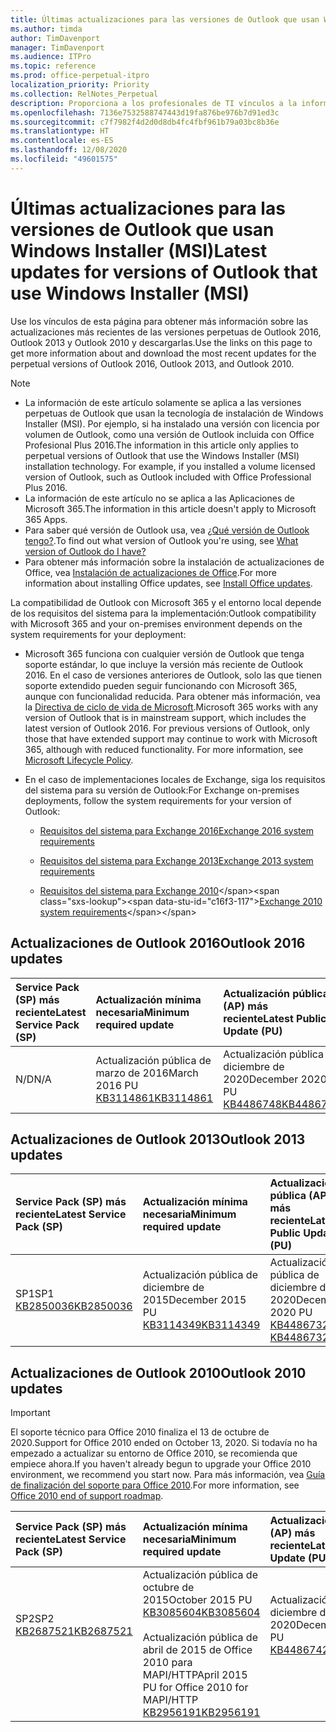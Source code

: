 ```yaml
---
title: Últimas actualizaciones para las versiones de Outlook que usan Windows Installer (MSI)
ms.author: timda
author: TimDavenport
manager: TimDavenport
ms.audience: ITPro
ms.topic: reference
ms.prod: office-perpetual-itpro
localization_priority: Priority
ms.collection: RelNotes_Perpetual
description: Proporciona a los profesionales de TI vínculos a la información de las últimas actualizaciones de las versiones perpetuas de Outlook 2016, Outlook 2013 y Outlook 2010.
ms.openlocfilehash: 7136e7532588747443d19fa876be976b7d91ed3c
ms.sourcegitcommit: c7f7982f4d2d0d8db4fc4fbf961b79a03bc8b36e
ms.translationtype: HT
ms.contentlocale: es-ES
ms.lasthandoff: 12/08/2020
ms.locfileid: "49601575"
---
```

# <a name="latest-updates-for-versions-of-outlook-that-use-windows-installer-msi"></a><span data-ttu-id="c16f3-103">Últimas actualizaciones para las versiones de Outlook que usan Windows Installer (MSI)</span><span class="sxs-lookup"><span data-stu-id="c16f3-103">Latest updates for versions of Outlook that use Windows Installer (MSI)</span></span>

<span data-ttu-id="c16f3-104">Use los vínculos de esta página para obtener más información sobre las actualizaciones más recientes de las versiones perpetuas de Outlook 2016, Outlook 2013 y Outlook 2010 y descargarlas.</span><span class="sxs-lookup"><span data-stu-id="c16f3-104">Use the links on this page to get more information about and download the most recent updates for the perpetual versions of Outlook 2016, Outlook 2013, and Outlook 2010.</span></span>
  
> [!NOTE]
> - <span data-ttu-id="c16f3-p101">La información de este artículo solamente se aplica a las versiones perpetuas de Outlook que usan la tecnología de instalación de Windows Installer (MSI). Por ejemplo, si ha instalado una versión con licencia por volumen de Outlook, como una versión de Outlook incluida con Office Profesional Plus 2016.</span><span class="sxs-lookup"><span data-stu-id="c16f3-p101">The information in this article only applies to perpetual versions of Outlook that use the Windows Installer (MSI) installation technology. For example, if you installed a volume licensed version of Outlook, such as Outlook included with Office Professional Plus 2016.</span></span>
> - <span data-ttu-id="c16f3-107">La información de este artículo no se aplica a las Aplicaciones de Microsoft 365.</span><span class="sxs-lookup"><span data-stu-id="c16f3-107">The information in this article doesn't apply to Microsoft 365 Apps.</span></span>
> - <span data-ttu-id="c16f3-108">Para saber qué versión de Outlook usa, vea [¿Qué versión de Outlook tengo?](https://support.office.com/article/b3a9568c-edb5-42b9-9825-d48d82b2257c).</span><span class="sxs-lookup"><span data-stu-id="c16f3-108">To find out what version of Outlook you're using, see [What version of Outlook do I have?](https://support.office.com/article/b3a9568c-edb5-42b9-9825-d48d82b2257c)</span></span>
> - <span data-ttu-id="c16f3-109">Para obtener más información sobre la instalación de actualizaciones de Office, vea [Instalación de actualizaciones de Office](https://support.office.com/article/2ab296f3-7f03-43a2-8e50-46de917611c5).</span><span class="sxs-lookup"><span data-stu-id="c16f3-109">For more information about installing Office updates, see [Install Office updates](https://support.office.com/article/2ab296f3-7f03-43a2-8e50-46de917611c5).</span></span> 
  
<span data-ttu-id="c16f3-110">La compatibilidad de Outlook con Microsoft 365 y el entorno local depende de los requisitos del sistema para la implementación:</span><span class="sxs-lookup"><span data-stu-id="c16f3-110">Outlook compatibility with Microsoft 365 and your on-premises environment depends on the system requirements for your deployment:</span></span>
  
- <span data-ttu-id="c16f3-p102">Microsoft 365 funciona con cualquier versión de Outlook que tenga soporte estándar, lo que incluye la versión más reciente de Outlook 2016. En el caso de versiones anteriores de Outlook, solo las que tienen soporte extendido pueden seguir funcionando con Microsoft 365, aunque con funcionalidad reducida. Para obtener más información, vea la [Directiva de ciclo de vida de Microsoft](https://support.microsoft.com/lifecycle).</span><span class="sxs-lookup"><span data-stu-id="c16f3-p102">Microsoft 365 works with any version of Outlook that is in mainstream support, which includes the latest version of Outlook 2016. For previous versions of Outlook, only those that have extended support may continue to work with Microsoft 365, although with reduced functionality. For more information, see [Microsoft Lifecycle Policy](https://support.microsoft.com/lifecycle).</span></span>
    
- <span data-ttu-id="c16f3-114">En el caso de implementaciones locales de Exchange, siga los requisitos del sistema para su versión de Outlook:</span><span class="sxs-lookup"><span data-stu-id="c16f3-114">For Exchange on-premises deployments, follow the system requirements for your version of Outlook:</span></span>
    
  - [<span data-ttu-id="c16f3-115">Requisitos del sistema para Exchange 2016</span><span class="sxs-lookup"><span data-stu-id="c16f3-115">Exchange 2016 system requirements</span></span>](https://docs.microsoft.com/Exchange/plan-and-deploy/system-requirements)
    
  - [<span data-ttu-id="c16f3-116">Requisitos del sistema para Exchange 2013</span><span class="sxs-lookup"><span data-stu-id="c16f3-116">Exchange 2013 system requirements</span></span>](https://docs.microsoft.com/exchange/exchange-2013-system-requirements-exchange-2013-help)
    
  - <span data-ttu-id="c16f3-117">[Requisitos del sistema para Exchange 2010](https://docs.microsoft.com/previous-versions/office/exchange-server-2010/aa996719(v=exchg.141))</span><span class="sxs-lookup"><span data-stu-id="c16f3-117">[Exchange 2010 system requirements](https://docs.microsoft.com/previous-versions/office/exchange-server-2010/aa996719(v=exchg.141))</span></span>

   
## <a name="outlook-2016-updates"></a><span data-ttu-id="c16f3-118">Actualizaciones de Outlook 2016</span><span class="sxs-lookup"><span data-stu-id="c16f3-118">Outlook 2016 updates</span></span>

|<span data-ttu-id="c16f3-119">**Service Pack (SP) más reciente**</span><span class="sxs-lookup"><span data-stu-id="c16f3-119">**Latest Service Pack (SP)**</span></span>|<span data-ttu-id="c16f3-120">**Actualización mínima necesaria**</span><span class="sxs-lookup"><span data-stu-id="c16f3-120">**Minimum required update**</span></span>|<span data-ttu-id="c16f3-121">**Actualización pública (AP) más reciente**</span><span class="sxs-lookup"><span data-stu-id="c16f3-121">**Latest Public Update (PU)**</span></span>|
|:-----|:-----|:-----|
|<span data-ttu-id="c16f3-122">N/D</span><span class="sxs-lookup"><span data-stu-id="c16f3-122">N/A</span></span>  <br/> |<span data-ttu-id="c16f3-123">Actualización pública de marzo de 2016</span><span class="sxs-lookup"><span data-stu-id="c16f3-123">March 2016 PU</span></span> <br/>[<span data-ttu-id="c16f3-124">KB3114861</span><span class="sxs-lookup"><span data-stu-id="c16f3-124">KB3114861</span></span>](https://support.microsoft.com/help/3114861) <br/> |<span data-ttu-id="c16f3-125">Actualización pública de diciembre de 2020</span><span class="sxs-lookup"><span data-stu-id="c16f3-125">December 2020 PU</span></span> <br/>[<span data-ttu-id="c16f3-126">KB4486748</span><span class="sxs-lookup"><span data-stu-id="c16f3-126">KB4486748</span></span>](https://support.microsoft.com/help/4486748) 

## <a name="outlook-2013-updates"></a><span data-ttu-id="c16f3-127">Actualizaciones de Outlook 2013</span><span class="sxs-lookup"><span data-stu-id="c16f3-127">Outlook 2013 updates</span></span>

|<span data-ttu-id="c16f3-128">**Service Pack (SP) más reciente**</span><span class="sxs-lookup"><span data-stu-id="c16f3-128">**Latest Service Pack (SP)**</span></span>|<span data-ttu-id="c16f3-129">**Actualización mínima necesaria**</span><span class="sxs-lookup"><span data-stu-id="c16f3-129">**Minimum required update**</span></span>|<span data-ttu-id="c16f3-130">**Actualización pública (AP) más reciente**</span><span class="sxs-lookup"><span data-stu-id="c16f3-130">**Latest Public Update (PU)**</span></span>|
|:-----|:-----|:-----|
|<span data-ttu-id="c16f3-131">SP1</span><span class="sxs-lookup"><span data-stu-id="c16f3-131">SP1</span></span>  <br/>[<span data-ttu-id="c16f3-132">KB2850036</span><span class="sxs-lookup"><span data-stu-id="c16f3-132">KB2850036</span></span>](https://go.microsoft.com/fwlink/p/?LinkId=512538) <br/> |<span data-ttu-id="c16f3-133">Actualización pública de diciembre de 2015</span><span class="sxs-lookup"><span data-stu-id="c16f3-133">December 2015 PU</span></span> <br/>[<span data-ttu-id="c16f3-134">KB3114349</span><span class="sxs-lookup"><span data-stu-id="c16f3-134">KB3114349</span></span>](https://support.microsoft.com/kb/3114349) <br/> |<span data-ttu-id="c16f3-135">Actualización pública de diciembre de 2020</span><span class="sxs-lookup"><span data-stu-id="c16f3-135">December 2020 PU</span></span> <br/>[<span data-ttu-id="c16f3-136">KB4486732 </span><span class="sxs-lookup"><span data-stu-id="c16f3-136">KB4486732 </span></span>](https://support.microsoft.com/help/4486732 )  |
   
## <a name="outlook-2010-updates"></a><span data-ttu-id="c16f3-137">Actualizaciones de Outlook 2010</span><span class="sxs-lookup"><span data-stu-id="c16f3-137">Outlook 2010 updates</span></span>
> [!IMPORTANT]
> <span data-ttu-id="c16f3-138">El soporte técnico para Office 2010 finaliza el 13 de octubre de 2020.</span><span class="sxs-lookup"><span data-stu-id="c16f3-138">Support for Office 2010 ended on October 13, 2020.</span></span> <span data-ttu-id="c16f3-139">Si todavía no ha empezado a actualizar su entorno de Office 2010, se recomienda que empiece ahora.</span><span class="sxs-lookup"><span data-stu-id="c16f3-139">If you haven't already begun to upgrade your Office 2010 environment, we recommend you start now.</span></span> <span data-ttu-id="c16f3-140">Para más información, vea [Guía de finalización del soporte para Office 2010](https://docs.microsoft.com/DeployOffice/office-2010-end-support-roadmap).</span><span class="sxs-lookup"><span data-stu-id="c16f3-140">For more information, see [Office 2010 end of support roadmap](https://docs.microsoft.com/DeployOffice/office-2010-end-support-roadmap).</span></span>

|<span data-ttu-id="c16f3-141">**Service Pack (SP) más reciente**</span><span class="sxs-lookup"><span data-stu-id="c16f3-141">**Latest Service Pack (SP)**</span></span>|<span data-ttu-id="c16f3-142">**Actualización mínima necesaria**</span><span class="sxs-lookup"><span data-stu-id="c16f3-142">**Minimum required update**</span></span>|<span data-ttu-id="c16f3-143">**Actualización pública (AP) más reciente**</span><span class="sxs-lookup"><span data-stu-id="c16f3-143">**Latest Public Update (PU)**</span></span>|
|:-----|:-----|:-----|
|<span data-ttu-id="c16f3-144">SP2</span><span class="sxs-lookup"><span data-stu-id="c16f3-144">SP2</span></span> <br/>[<span data-ttu-id="c16f3-145">KB2687521</span><span class="sxs-lookup"><span data-stu-id="c16f3-145">KB2687521</span></span>](https://go.microsoft.com/fwlink/p/?LinkId=512542) <br><br><br><br/> |<span data-ttu-id="c16f3-146">Actualización pública de octubre de 2015</span><span class="sxs-lookup"><span data-stu-id="c16f3-146">October 2015 PU</span></span> <br/> [<span data-ttu-id="c16f3-147">KB3085604</span><span class="sxs-lookup"><span data-stu-id="c16f3-147">KB3085604</span></span>](https://support.microsoft.com/kb/3085604) <br/><br/>  <span data-ttu-id="c16f3-148">Actualización pública de abril de 2015 de Office 2010 para MAPI/HTTP</span><span class="sxs-lookup"><span data-stu-id="c16f3-148">April 2015 PU for Office 2010 for MAPI/HTTP</span></span> <br/> [<span data-ttu-id="c16f3-149">KB2956191</span><span class="sxs-lookup"><span data-stu-id="c16f3-149">KB2956191</span></span>](https://support.microsoft.com/help/2956191/april-14-2015-update-for-office-2010-kb2956191) <br/> |<span data-ttu-id="c16f3-150">Actualización pública de diciembre de 2020</span><span class="sxs-lookup"><span data-stu-id="c16f3-150">December 2020 PU</span></span> <br/>[<span data-ttu-id="c16f3-151">KB4486742</span><span class="sxs-lookup"><span data-stu-id="c16f3-151">KB4486742</span></span>](https://support.microsoft.com/help/4486742) <br><br><br><br/>|
   


